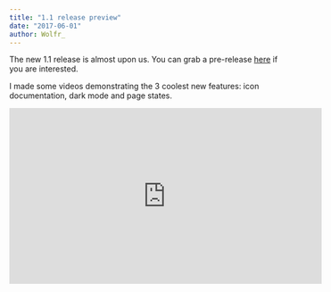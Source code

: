 ```yaml
---
title: "1.1 release preview"
date: "2017-06-01"
author: Wolfr_
---
```


The new 1.1 release is almost upon us. You can grab a pre-release [here](https://github.com/mono-company/bedrock/releases) if you are interested.

I made some videos demonstrating the 3 coolest new features: icon documentation, dark mode and page states.

<iframe width="560" height="315" src="https://www.youtube.com/embed/videoseries?list=PLLJ7h23S71XnQlVL4DiMUWzk5edK82VLo" frameborder="0" allowfullscreen></iframe>
